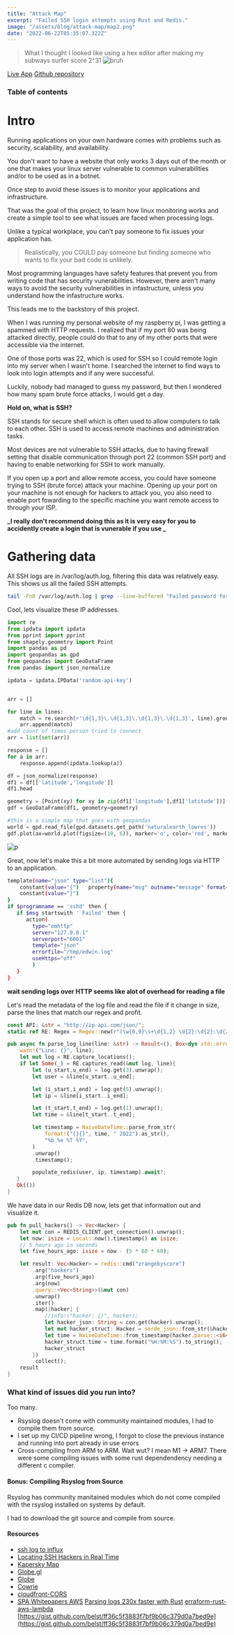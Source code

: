 ```yaml
---
title: "Attack Map"
excerpt: "Failed SSH login attempts using Rust and Redis."
image: "/assets/blog/attack-map/map2.png"
date: "2022-06-22T05:35:07.322Z"
---
```


> What I thought I looked like using a hex editor after making my subways surfer score 2^31
![bruh](/assets/blog/attack-map/hacker.gif)

[Live App](https://map.notedwin.com)
[Github repository](https://github.com/notedwin/attack-map)

### Table of contents

# Intro

Running applications on your own hardware comes with problems such as security, scalability, and availability.

You don't want to have a website that only works 3 days out of the month or one that makes your linux server vulnerable to common vulnerabilities and/or to be used as in a botnet.

Once step to avoid these issues is to monitor your applications and infrastructure.

That was the goal of this project, to learn how linux monitoring works and create a simple tool to see what issues are faced when processing logs.

Unlike a typical workplace, you can't pay someone to fix issues your application has.

> Realistically, you COULD pay someone but finding someone who wants to fix your bad code is unlikely.

Most programming languages have safety features that prevent you from writing code that has security vunerabilities.
However, there aren't many ways to avoid the security vulnerabilities in infastructure, unless you understand how the infastructure works.

This leads me to the backstory of this project.

When I was running my personal website of my raspberry pi, I was getting a spammed with HTTP requests. I realized that if my port 80 was being attacked directly, people could do that to any of my other ports that were accessible via the internet.

One of those ports was 22, which is used for SSH so I could remote login into my server when I wasn't home. I searched the internet to find ways to look into login attempts and if any were successful.

Luckily, nobody had managed to guess my password, but then I wondered how many spam brute force attacks, I would get a day.

**Hold on, what is SSH?**

SSH stands for secure shell which is often used to allow computers to talk to each other. SSH is used to access remote machines and administration tasks.

Most devices are not vulnerable to SSH attacks, due to having firewall setting that disable communication through port 22 (common SSH port) and having to enable networking for SSH to work manually.

If you open up a port and allow remote access, you could have someone trying to SSH (brute force) attack your machine. Opening up your port on your machine is not enough for hackers to attack you, you also need to enable port fowarding to the specific machine you want remote access to through your ISP.

**_I really don't recommend doing this as it is very easy for you to accidently create a login that is vunerable if you use _**

# Gathering data

All SSH logs are in /var/log/auth.log, filtering this data was relatively easy. This shows us all the failed SSH attempts.

```bash
tail -Fn0 /var/log/auth.log | grep --line-buffered "Failed password for" | grep --line-buffered -o '[0-9]\{1,3\}\.[0-9]\{1,3\}\.[0-9]\{1,3\}\.[0-9]\{1,3\}'

```

Cool, lets visualize these IP addresses.

```python
import re
from ipdata import ipdata
from pprint import pprint
from shapely.geometry import Point
import pandas as pd
import geopandas as gpd
from geopandas import GeoDataFrame
from pandas import json_normalize

ipdata = ipdata.IPData('random-api-key')


arr = []

for line in lines:
    match = re.search(r'\d{1,3}\.\d{1,3}\.\d{1,3}\.\d{1,3}', line).group()
    arr.append(match)
#add count of times person tried to connect
arr = list(set(arr))

response = []
for a in arr:
    response.append(ipdata.lookup(a))

df = json_normalize(response)
df1 = df[['latitude','longitude']]
df1.head

geometry = [Point(xy) for xy in zip(df1['longitude'],df1['latitude'])]
gdf = GeoDataFrame(df1, geometry=geometry)

#this is a simple map that goes with geopandas
world = gpd.read_file(gpd.datasets.get_path('naturalearth_lowres'))
gdf.plot(ax=world.plot(figsize=(10, 6)), marker='o', color='red', markersize=15);
```

![p](assets/blog/attack-map/py.png)

Great, now let's make this a bit more automated by sending logs via HTTP to an application.

```bash
template(name="json" type="list"){
    constant(value="{")   property(name="msg" outname="message" format="jsonfr")
    constant(value="}")
}
if $programname == 'sshd' then {
   if $msg startswith ' Failed' then {
      action(
        type="omhttp"
        server="127.0.0.1"
        serverport="6001"
        template="json"
        errorfile="/tmp/edwin.log"
        useHttps="off"
        )
   }
}
```

**wait sending logs over HTTP seems like alot of overhead for reading a file**

Let's read the metadata of the log file and read the file if it change in size, parse the lines that match our regex and profit.

```rust
const API: &str = "http://ip-api.com/json/";
static ref RE: Regex = Regex::new(r"(\w{0,9}\s+\d{1,2} \d{2}:\d{2}:\d{2})( localhost sshd\[\d*]: Failed password for invalid user )(\w{0,12})( from )(\d{1,3}\.\d{1,3}\.\d{1,3}\.\d{1,3}).*").unwrap();

pub async fn parse_log_line(line: &str) -> Result<(), Box<dyn std::error::Error>> {
    warn!("Line: {}", line);
    let mut log = RE.capture_locations();
    if let Some(_) = RE.captures_read(&mut log, line){
        let (u_start,u_end) = log.get(3).unwrap();
        let user = &line[u_start..u_end];

        let (i_start,i_end) = log.get(5).unwrap();
        let ip = &line[i_start..i_end];

        let (t_start,t_end) = log.get(1).unwrap();
        let time = &line[t_start..t_end];

        let timestamp = NaiveDateTime::parse_from_str(
            format!("{}{}", time, " 2022").as_str(),
            "%b %e %T %Y",
        )
        .unwrap()
        .timestamp();

        populate_redis(user, ip, timestamp).await?;
   }
   Ok(())
}

```

We have data in our Redis DB now, lets get that information out and visualize it.

```rust
pub fn pull_hackers() -> Vec<Hacker> {
    let mut con = REDIS_CLIENT.get_connection().unwrap();
    let now: isize = Local::now().timestamp() as isize;
    // 5 hours ago in seconds
    let five_hours_ago: isize = now - (5 * 60 * 60);

    let result: Vec<Hacker> = redis::cmd("zrangebyscore")
        .arg("hackers")
        .arg(five_hours_ago)
        .arg(now)
        .query::<Vec<String>>(&mut con)
        .unwrap()
        .iter()
        .map(|hacker| {
            //info!("hacker: {}", hacker);
            let hacker_json: String = con.get(hacker).unwrap();
            let mut hacker_struct: Hacker = serde_json::from_str(&hacker_json).unwrap();
            let time = NaiveDateTime::from_timestamp(hacker.parse::<i64>().unwrap(), 0);
            hacker_struct.time = time.format("%H:%M:%S").to_string();
            hacker_struct
        })
        .collect();
    result
}
```

### What kind of issues did you run into?

Too many.

- Rsyslog doesn't come with community maintained modules, I had to compile them from source.
- I set up my CI/CD pipeline wrong, I forgot to close the previous instance and running into port already in use errors
- Cross-compiling from ARM to ARM. Wait wut? I mean M1 -> ARM7. There were some compiling issues with some rust dependendency needing a different c compiler.

#### Bonus: Compiling Rsyslog from Source

Rsyslog has community manitained modules which do not come compiled with the rsyslog installed on systems by default.

I had to download the git source and compile from source.

#### Resources

- [ssh log to influx](https://github.com/acouvreur/ssh-log-to-influx)
- [Locating SSH Hackers in Real Time](https://devconnected.com/geolocating-ssh-hackers-in-real-time/)
- [Kapersky Map](https://cybermap.kaspersky.com/)
- [Globe.gl](https://github.com/vasturiano/globe.gl)
- [Globe](https://www.timcchang.com/posts/threejs-globe)
- [Cowrie](https://cowrie.readthedocs.io/en/latest/graylog/README.html#syslog-configuration)
- [cloudfront-CORS](https://advancedweb.hu/how-cloudfront-solves-cors-problems/)
- [SPA Whitepapers AWS](https://docs.aws.amazon.com/whitepapers/latest/serverless-multi-tier-architectures-api-gateway-lambda/single-page-application.html)
  [Parsing logs 230x faster with Rust](https://andre.arko.net/2018/10/25/parsing-logs-230x-faster-with-rust/)
  [erraform-rust-aws-lambda](https://github.com/anuraags/terraform-rust-aws-lambda/blob/master/lambda/aws.Dockerfile)
  [https://gist.github.com/belst/ff36c5f3883f7bf9b06c379d0a7bed9e](https://gist.github.com/belst/ff36c5f3883f7bf9b06c379d0a7bed9e)
